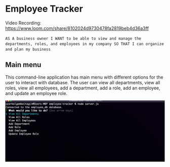 # Employee Tracker

Video Recording: https://www.loom.com/share/8102024d9730478fa2819beb4d36a3ff

`AS A business owner I WANT to be able to view and manage the departments, roles, and employees in my company SO THAT I can organize and plan my business`


## Main menu

This command-line application has main menu with different options for the user to interact with database. The user can view all departments, view all roles, view all employees, add a department, add a role, add an employee, and update an employee role.

![Main menu](./assets/Screen%20Shot%202022-08-16%20at%2010.43.13%20PM.png "Main menu")